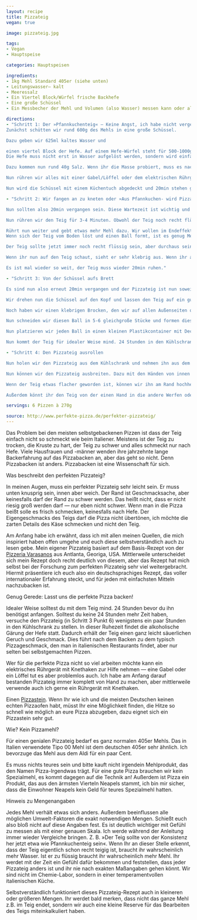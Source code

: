 ```yaml
---
layout: recipe
title: Pizzateig
vegan: true

image: pizzateig.jpg

tags:
- Vegan
- Hauptspeise

categories: Hauptspeisen

ingredients:
- 1kg Mehl Standard 405er (siehe unten)
- Leitungswasser– kalt
- Meeressalz
- Ein Viertel Block/Würfel frische Backhefe
- Eine große Schüssel
- Ein Messbecher der Mehl und Volumen (also Wasser) messen kann oder alternativ eine Küchenwaage

directions:
- "Schritt 1: Der »Pfannkuchenteig« — Keine Angst, ich habe nicht vergessen, dass wir Pizza backen.
Zunächst schütten wir rund 600g des Mehls in eine große Schüssel.

Dazu geben wir 625ml kaltes Wasser und

einen viertel Block der Hefe. Auf einem Hefe-Würfel steht für 500-1000g Mehl, aber wir verwenden bewusst deutlich weniger als auf der Packung steht. Keine Angst der Teig wird trotzdem genug steigen.
Die Hefe muss nicht erst in Wasser aufgelöst werden, sondern wird einfach in die Schüssel gegeben.

Dazu kommen nun rund 40g Salz. Wenn ihr die Masse probiert, muss es nach Salz schmecken. Denkt daran, dass der Teig später noch deutlich mehr Mehl enthält. Wenn ihr jetzt Hefe oder Mehl herausschmeckt, ist es nicht genug Salz.

Nun rühren wir alles mit einer Gabel/Löffel oder dem elektrischen Rührgerät kurz um, bis eine Masse entsteht, die von der Konsistenz eher an Pfannkuchenteig als an Pizzateig erinnert.

Nun wird die Schüssel mit einem Küchentuch abgedeckt und 20min stehen gelassen. Während dieser 20min wird das Mehl ordentlich Wasser aufnehmen können. Das Mehl kann nun das Wasser in dieser Flüssigkeit aufnehmen, was später hilfreich für die Gluten-Bildung ist. Wahrscheinlich ist das hier der wichtigste Schritt der ganzen Pizzateig-Anleitung."

- "Schritt 2: Wir fangen an zu kneten oder »Aus Pfannkuchen- wird Pizzateig«

Nun sollten also 20min vergangen sein. Diese Wartezeit ist wichtig und Teil des Geheimnisses zu gutem Pizzateig.

Nun rühren wir den Teig für 3-4 Minuten. Obwohl der Teig noch recht flüssig ist, (»Pfannkuchenteig«) und dies wirklich mehr Rühren als Kneten ist, bilden wir hiermit einen guten Teig, da bereits Gluten-(Eiweis)-Ketten gebildet werden. Es sind diese Proteinketten, die später das CO2, das die Hefe produziert auffängt und im Teig gefangen hält. Durch diese Luftbläßchen wird der Teig später aufgehen und sehr locker und luftig.

Rührt nun weiter und gebt etwas mehr Mehl dazu. Wir wollen im Endeffekt in diesem Stadium das restliche Mehl der Packung dazugeben. Es eignet sich etwa immer 100g (bitte nicht nachmessen) in die Schüssel zu geben und dann weiterzurrühren. Dies verhindert einerseits, dass das Mehl durch die ganze Küche fliegt und anderseits habt ihr somit mehr Kontrolle über euren Pizzateig. Sollte er wider Erwartens zu trocken werden, könnt ihr jederzeit aufhören.
Wenn sich der Teig vom Boden löst und einen Ball formt, ist es genug Mehl. Knetet noch 1-2min weiter. Dies sollte nun recht schwer gehen.

Der Teig sollte jetzt immer noch recht flüssig sein, aber durchaus seine Form behalten. In der Tat ist das Mehl/Wasser-Verhältnis ideal, wenn ihr den Teig zu einer Kugel formt und diese ganz langsam, also etwa über eine halbe Stunde hinweg, seine Form verliert und wieder flüssig wird. Kurzfristig betrachtet, soll er aber ein Ball bleiben. Ihr werdet mit der Zeit ein Gefühl dafür bekommen was ich meine.

Wenn ihr nun auf den Teig schaut, sieht er sehr klebrig aus. Wenn ihr allerdings auf die Oberfläche eine Prise mehl gebt könnt ihr ertasten, wie zart er sich tatsächlich anfühlt.

Es ist mal wieder so weit, der Teig muss wieder 20min ruhen."

- "Schritt 3: Von der Schüssel aufs Brett

Es sind nun also erneut 20min vergangen und der Pizzateig ist nun soweit, dass er aus der Schüssel kann.

Wir drehen nun die Schüssel auf den Kopf und lassen den Teig auf ein gut gemehltes Brett fallen. Der Teig sollte dabei fast ohne Hilfe aus der Schüssel »fließen«.

Noch haben wir einen klebrigen Brocken, den wir auf allen Außenseiten ordentlich mit Mehl bestäuben. Dann kneten wir mit den Händen einige wenige Sekunden, um einen Schönen Ball zu formen.

Nun schneiden wir diesen Ball in 5-6 gleichgroße Stücke und formen diese jeweils wieder mit einigem Mehl in runde Teigbälle. Beim Schneiden merkt man erst wie feucht der Teig innen ist und es ist sehr hilfreich auf die Schnittkante noch beim Schneiden Mehl zu streuen.

Nun platzieren wir jeden Ball in einen kleinen Plastikcontainer mit Deckel. Wichtig ist der Deckel, da der Teig sonst an den Außenkanten austrocknet und sich dann nicht mehr schön verarbeiten lässt. Wenn kein Deckel vorhanden ist, hilft Frischhaltefolie.

Nun kommt der Teig für idealer Weise mind. 24 Stunden in den Kühlschrank. Dort wird er innerhalb des Containers aufgehen. Manche schwören darauf, der Teig solle bis zu 6 Tage im Kühlschrank verweilen, aber ich persönlich kann keine wirklichen Unterschiede feststellen. Solltest du keine 24 Stunden Zeit haben, versuche den Teig wenigstens eine Stunde, besser ein paar Stunden in den Kühlschrank zu stellen. Wichtig ist, dass der Teig überhaupt eine gewisse Zeit im Kühlschrank verbringt, da er sich zum jetztigen Zeitpunkt nicht ideal verarbeiten lassen würde und damit auch nicht perfekt backen könnte."

- "Schritt 4: Den Pizzateig ausrollen

Nun holen wir den Pizzateig aus dem Kühlschrank und nehmen ihn aus dem Plastikcontainer. Mit großzügigen Mengen Mehl kurz durchkneten, bis ein schöner, runder Teigball entsteht.

Nun können wir den Pizzateig ausbreiten. Dazu mit den Händen von innen nach außen auf den Teig drücken, so dass ein Rand ensteht. Der Rand wird auf diese Weiße sehr stark aufgehen und extremst luftig schmecken. Wenn ihr kein Fan von Pizza mit dickem Rand seid, drückt den Rand einfach ebenfalls flach und belegt die Pizza später bis weit an den Rand.

Wenn der Teig etwas flacher geworden ist, können wir ihn am Rand hochheben und ihn durch sein eigenes Gewicht ausdehnen lassen.

Außerdem könnt ihr den Teig von der einen Hand in die andere Werfen oder zwei Fäuste formen, den Teig darauf legen und ihn somit weiter ausdehnen."

servings: 6 Pizzen à 270g

source: http://www.perfekte-pizza.de/perfekter-pizzateig/
---
```


Das Problem bei den meisten selbstgebackenen Pizzen ist dass der Teig einfach nicht so schmeckt wie beim Italiener. Meistens ist der Teig zu trocken, die Kruste zu hart, der Teig zu schwer und alles schmeckt nur nach Hefe. Viele Hausfrauen und -männer wenden ihre jahrzehnte lange Backerfahrung auf das Pizzabacken an, aber das geht so nicht. Denn Pizzabacken ist anders. Pizzabacken ist eine Wissenschaft für sich.

Was beschreibt den perfekten Pizzateig?

In meinen Augen, muss ein perfekter Pizzateig sehr leicht sein. Er muss unten knusprig sein, innen aber weich. Der Rand ist Geschmacksache, aber keinesfalls darf der Rand zu schwer werden. Das heißt nicht, dass er nicht riesig groß werden darf — nur eben nicht schwer. Wenn man in die Pizza beißt solle es frisch schmecken, keinesfalls nach Hefe. Der Eigengeschmacks des Teigs darf die Pizza nicht übertönen, ich möchte die zarten Details des Käse schmecken und nicht den Teig.

Am Anfang habe ich erwähnt, dass ich mit allen meinen Quellen, die mich inspiriert haben offen umgehe und euch diese selbstverständlich auch zu lesen gebe. Mein eigener Pizzateig basiert auf dem Basis-Rezept von der [Pizzeria Varasanos](http://www.varasanos.com/PizzaRecipe.htm) aus Antlanta, Georiga, USA. Mittlerweile unterscheidet sich mein Rezept doch recht deutlich von diesem, aber das Rezept hat mich selbst bei der Forschung zum perfekten Pizzateig sehr viel weitergebracht. Hiermit präsentiere ich euch also ein deutschsprachiges Rezept, das voller internationaler Erfahrung steckt, und für jeden mit einfachsten Mitteln nachzubacken ist.

Genug Gerede: Lasst uns die perfekte Pizza backen!

Idealer Weise solltest du mit dem Teig mind. 24 Stunden bevor du ihn benötigst anfangen. Solltest du keine 24 Stunden mehr Zeit haben, versuche den Pizzateig (in Schritt 3 Punkt 6) wenigstens ein paar Stunden in den Kühlschrank zu stellen. In dieser Ruhezeit findet die alkoholische Gärung der Hefe statt. Dadurch erhält der Teig einen ganz leicht säuerlichen Geruch und Geschmack. Dies führt nach dem Backen zu dem typisch Pizzageschmack, den man in italienischen Restaurants findet, aber nur selten bei selbstgemachten Pizzen.

Wer für die perfekte Pizza nicht so viel arbeiten möchte kann ein elektrisches Rührgerät mit Knethaken zur Hilfe nehmen — eine Gabel oder ein Löffel tut es aber problemlos auch. Ich habe am Anfang darauf bestanden Pizzateig immer komplett von Hand zu machen, aber mittlerweile verwende auch ich gerne ein Rührgerät mit Knethaken.

Einen [Pizzastein](http://www.perfekte-pizza.de/pizzastein/). Wenn Ihr wie ich und die meisten Deutschen keinen echten Pizzaofen habt,  müsst Ihr eine Möglichkeit finden, die Hitze so schnell wie möglich an eure Pizza abzugeben, dazu eignet sich ein Pizzastein sehr gut.

Wie? Kein Pizzamehl?

Für einen genialen Pizzateig bedarf es ganz normalen 405er Mehls. Das in Italien verwendete Tipo 00 Mehl ist dem deutschen 405er sehr ähnlich. Ich bevorzuge das Mehl aus dem Aldi für ein paar Cent.

Es muss nichts teures sein und bitte kauft nicht irgendein Mehlprodukt, das den Namen Pizza-Irgendwas trägt. Für eine gute Pizza brauchen wir kein Spezialmehl, es kommt dagegen auf die Technik an! Außerdem ist Pizza ein Produkt, das aus den ärmsten Vierteln Neapels stammt, ich bin mir sicher, dass die Einwohner Neapels kein Geld für teures Spezialmehl hatten.

Hinweis zu Mengenangaben

Jedes Mehl verhält etwas sich anders. Außerdem beeinflussen alle möglichen Umwelt-Faktoren die exakt notwendigen Mengen. Schießt euch also bloß nicht auf diese Angaben fest. Es ist deutlich wichtiger mit Gefühl zu messen als mit einer genauen Skala. Ich werde während der Anleitung immer wieder Vergleiche bringen. Z. B. »Der Teig sollte von der Konsistenz her jetzt etwa wie Pfannkuchenteig sein«. Wenn Ihr an dieser Stelle erkennt, dass der Teig eigentlich schon recht teigig ist, braucht ihr wahrscheinlich mehr Wasser. Ist er zu flüssig braucht ihr wahrscheinlich mehr Mehl. Ihr werdet mit der Zeit ein Gefühl dafür bekommen und feststellen, dass jeder Pizzateig anders ist und ihr nie nach exakten Maßangaben gehen könnt. Wir sind nicht im Chemie-Labor, sondern in einer temperamentvollen italienischen Küche.

Selbstverständlich funktioniert dieses Pizzateig-Rezept auch in kleineren oder größeren Mengen. Ihr werdet bald merken, dass nicht das ganze Mehl z.B. im Teig endet, sondern wir auch eine kleine Reserve für das Bearbeiten des Teigs miteinkalkuliert haben.
